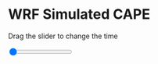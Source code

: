 <h1>WRF Simulated CAPE</h1>
<p>Drag the slider to change the time</p>

<div class="slidecontainer">
<input oninput='setImage(this)' class="slider" type="range" min="0" max="31" value="0" step="1" />
<img id='img'/>
</div>

<script>
var img = document.getElementById('img');
var img_array = ['/assets/images/wrf/cp_wrfout_d01_2020-03-11_12:00:00.png',
'/assets/images/wrf/cp_wrfout_d01_2020-03-11_13:00:00.png',
'/assets/images/wrf/cp_wrfout_d01_2020-03-11_14:00:00.png',
'/assets/images/wrf/cp_wrfout_d01_2020-03-11_15:00:00.png',
'/assets/images/wrf/cp_wrfout_d01_2020-03-11_16:00:00.png',
'/assets/images/wrf/cp_wrfout_d01_2020-03-11_17:00:00.png',
'/assets/images/wrf/cp_wrfout_d01_2020-03-11_18:00:00.png',
'/assets/images/wrf/cp_wrfout_d01_2020-03-11_19:00:00.png',
'/assets/images/wrf/cp_wrfout_d01_2020-03-11_20:00:00.png',
'/assets/images/wrf/cp_wrfout_d01_2020-03-11_21:00:00.png',
'/assets/images/wrf/cp_wrfout_d01_2020-03-11_22:00:00.png',
'/assets/images/wrf/cp_wrfout_d01_2020-03-11_23:00:00.png',
'/assets/images/wrf/cp_wrfout_d01_2020-03-12_00:00:00.png',
'/assets/images/wrf/cp_wrfout_d01_2020-03-12_01:00:00.png',
'/assets/images/wrf/cp_wrfout_d01_2020-03-12_02:00:00.png',
'/assets/images/wrf/cp_wrfout_d01_2020-03-12_03:00:00.png',
'/assets/images/wrf/cp_wrfout_d01_2020-03-12_04:00:00.png',
'/assets/images/wrf/cp_wrfout_d01_2020-03-12_05:00:00.png',
'/assets/images/wrf/cp_wrfout_d01_2020-03-12_06:00:00.png',
'/assets/images/wrf/cp_wrfout_d01_2020-03-12_07:00:00.png',
'/assets/images/wrf/cp_wrfout_d01_2020-03-12_08:00:00.png',
'/assets/images/wrf/cp_wrfout_d01_2020-03-12_09:00:00.png',
'/assets/images/wrf/cp_wrfout_d01_2020-03-12_10:00:00.png',
'/assets/images/wrf/cp_wrfout_d01_2020-03-12_11:00:00.png',
'/assets/images/wrf/cp_wrfout_d01_2020-03-12_12:00:00.png',
'/assets/images/wrf/cp_wrfout_d01_2020-03-12_13:00:00.png',
'/assets/images/wrf/cp_wrfout_d01_2020-03-12_14:00:00.png',
'/assets/images/wrf/cp_wrfout_d01_2020-03-12_15:00:00.png',
'/assets/images/wrf/cp_wrfout_d01_2020-03-12_16:00:00.png',
'/assets/images/wrf/cp_wrfout_d01_2020-03-12_17:00:00.png',
'/assets/images/wrf/cp_wrfout_d01_2020-03-12_18:00:00.png',];
function setImage(obj)
{
        var value = obj.value;
        img.src = img_array[value];

}
</script>
